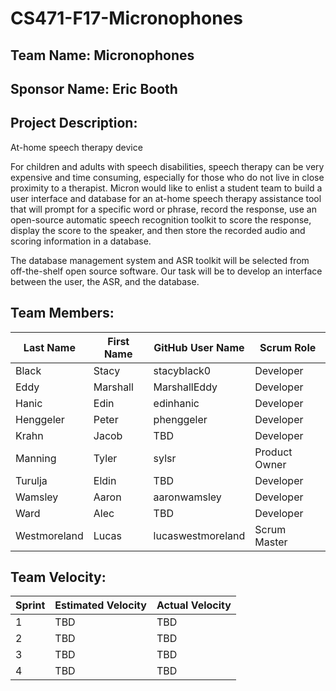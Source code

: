 # CS471-F17-Micronophones

## Team Name: Micronophones

## Sponsor Name: Eric Booth

## Project Description:

At-home speech therapy device

For children and adults with speech disabilities, speech therapy can be very expensive
and time consuming, especially for those who do not live in close proximity to a
therapist. Micron would like to enlist a student team to build a user interface and
database for an at-home speech therapy assistance tool that will prompt for a specific
word or phrase, record the response, use an open-source automatic speech recognition
toolkit to score the response, display the score to the speaker, and then store the
recorded audio and scoring information in a database.

The database management system and ASR toolkit will be selected from off-the-shelf
open source software. Our task will be to develop an interface between the user, the
ASR, and the database.

## Team Members:

Last Name       | First Name      | GitHub User Name     | Scrum Role
--------------- | --------------- | -------------------- | --------------- 
Black             | Stacy             | stacyblack0                  | Developer
Eddy             | Marshall             | MarshallEddy                  | Developer
Hanic            | Edin             | edinhanic                  | Developer
Henggeler             | Peter             | phenggeler                  | Developer
Krahn             | Jacob             | TBD                  | Developer
Manning             | Tyler             | sylsr                  | Product Owner
Turulja           | Eldin             | TBD                  | Developer
Wamsley             | Aaron             | aaronwamsley                  | Developer
Ward             | Alec             | TBD                  | Developer
Westmoreland             | Lucas             | lucaswestmoreland                  | Scrum Master

## Team Velocity:

Sprint | Estimated Velocity | Actual Velocity
------ | ------------------ | ---------------
1  | TBD                | TBD
2  | TBD                | TBD
3   | TBD                | TBD
4  | TBD                | TBD
